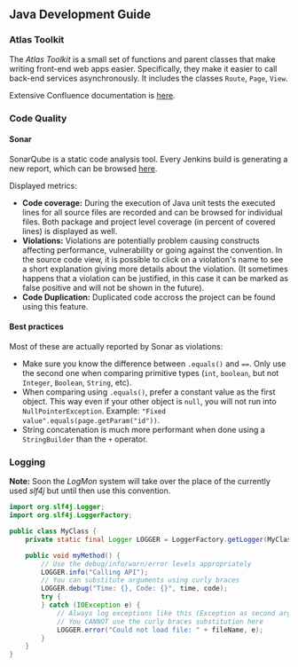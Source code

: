 ## Java Development Guide

### Atlas Toolkit

The *Atlas Toolkit* is a small set of functions and parent classes that
make writing front-end web apps easier. Specifically, they make it
easier to call back-end services asynchronously. It includes the classes
`Route`, `Page`, `View`.

Extensive Confluence documentation is [here](https://confluence.walmart.com/display/USFEATLAS/Atlas+Toolkit).

### Code Quality

#### Sonar

SonarQube is a static code analysis tool. Every Jenkins build is generating
a new report, which can be browsed [here](http://sdc-d1-sonar-app1.qa.gecwalmart.com:9000/dashboard/index/66493).

Displayed metrics:
* **Code coverage:** During the execution of Java unit tests the executed lines
  for all source files are recorded and can be browsed for individual files.
  Both package and project level coverage (in percent of covered lines) is displayed
  as well.
* **Violations:** Violations are potentially problem causing constructs affecting
  performance, vulnerability or going against the convention. In the source code view,
  it is possible to click on a violation's name to see a short explanation giving more
  details about the violation. (It sometimes happens that a violation can be justified,
  in this case it can be marked as false positive and will not be shown in the future).
* **Code Duplication:** Duplicated code accross the project can be found using this feature.

#### Best practices

Most of these are actually reported by Sonar as violations:

* Make sure you know the difference between `.equals()` and `==`. Only use the second
  one when comparing primitive types (`int`, `boolean`, but not `Integer`, `Boolean`,
  `String`, etc).
* When comparing using `.equals()`, prefer a constant value as the first object. This
  way even if your other object is `null`, you will not run into `NullPointerException`.
  Example: `"Fixed value".equals(page.getParam("id"))`.
* String concatenation is much more performant when done using a `StringBuilder` than
  the `+` operator.

### Logging

**Note:** Soon the *LogMon* system will take over the place of the currently used *slf4j*
but until then use this convention.

```java
import org.slf4j.Logger;
import org.slf4j.LoggerFactory;

public class MyClass {
    private static final Logger LOGGER = LoggerFactory.getLogger(MyClass.class);

    public void myMethod() {
        // Use the debug/info/warn/error levels appropriately
        LOGGER.info("Calling API");
        // You can substitute arguments using curly braces
        LOGGER.debug("Time: {}, Code: {}", time, code);
        try {
        } catch (IOException e) {
            // Always log exceptions like this (Exception as second argument)
            // You CANNOT use the curly braces substitution here
            LOGGER.error("Could not load file: " + fileName, e);
        }
    }
}
```

